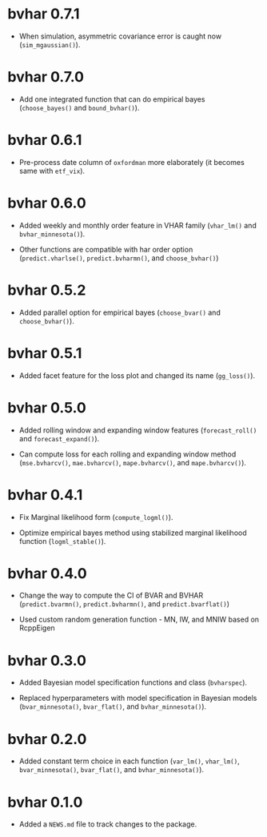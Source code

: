 # bvhar 0.7.1

* When simulation, asymmetric covariance error is caught now (`sim_mgaussian()`).

# bvhar 0.7.0

* Add one integrated function that can do empirical bayes (`choose_bayes()` and `bound_bvhar()`).

# bvhar 0.6.1

* Pre-process date column of `oxfordman` more elaborately (it becomes same with `etf_vix`).

# bvhar 0.6.0

* Added weekly and monthly order feature in VHAR family (`vhar_lm()` and `bvhar_minnesota()`).

* Other functions are compatible with har order option (`predict.vharlse()`, `predict.bvharmn()`, and `choose_bvhar()`)

# bvhar 0.5.2

* Added parallel option for empirical bayes (`choose_bvar()` and `choose_bvhar()`).

# bvhar 0.5.1

* Added facet feature for the loss plot and changed its name (`gg_loss()`).

# bvhar 0.5.0

* Added rolling window and expanding window features (`forecast_roll()` and `forecast_expand()`).

* Can compute loss for each rolling and expanding window method (`mse.bvharcv()`, `mae.bvharcv()`, `mape.bvharcv()`, and `mape.bvharcv()`).

# bvhar 0.4.1

* Fix Marginal likelihood form (`compute_logml()`).

* Optimize empirical bayes method using stabilized marginal likelihood function (`logml_stable()`).

# bvhar 0.4.0

* Change the way to compute the CI of BVAR and BVHAR (`predict.bvarmn()`, `predict.bvharmn()`, and `predict.bvarflat()`)

* Used custom random generation function - MN, IW, and MNIW based on RcppEigen

# bvhar 0.3.0

* Added Bayesian model specification functions and class (`bvharspec`).

* Replaced hyperparameters with model specification in Bayesian models (`bvar_minnesota()`, `bvar_flat()`, and `bvhar_minnesota()`).

# bvhar 0.2.0

* Added constant term choice in each function (`var_lm()`, `vhar_lm()`, `bvar_minnesota()`, `bvar_flat()`, and `bvhar_minnesota()`).

# bvhar 0.1.0

* Added a `NEWS.md` file to track changes to the package.
